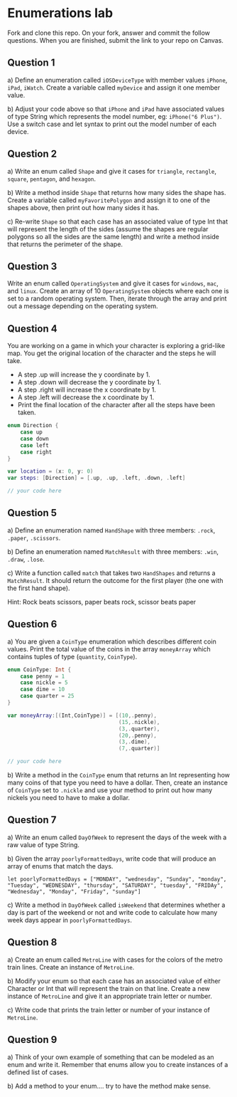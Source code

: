 # Enumerations lab

Fork and clone this repo. On your fork, answer and commit the follow questions. When you are finished, submit the link to your repo on Canvas.


## Question 1

a) Define an enumeration called `iOSDeviceType` with member values `iPhone`, `iPad`, `iWatch`. Create a variable called `myDevice` and assign it one member value.

b) Adjust your code above so that `iPhone` and `iPad` have associated values of type String which represents the model number, eg: `iPhone("6 Plus")`. Use a switch case and let syntax to print out the model number of each device.


## Question 2

a) Write an enum called `Shape` and give it cases for `triangle`, `rectangle`, `square`, `pentagon`, and `hexagon`.

b) Write a method inside `Shape` that returns how many sides the shape has. Create a variable called `myFavoritePolygon` and assign it to one of the shapes above, then print out how many sides it has.

c) Re-write `Shape` so that each case has an associated value of type Int that will represent the length of the sides (assume the shapes are regular polygons so all the sides are the same length) and write a method inside that returns the perimeter of the shape.


## Question 3

Write an enum called `OperatingSystem` and give it cases for `windows`, `mac`, and `linux`. Create an array of 10 `OperatingSystem` objects where each one is set to a random operating system. Then, iterate through the array and print out a message depending on the operating system.


## Question 4

You are working on a game in which your character is exploring a grid-like map. You get the original location of the character and the steps he will take.

- A step .up will increase the y coordinate by 1.
- A step .down will decrease the y coordinate by 1.
- A step .right will increase the x coordinate by 1.
- A step .left will decrease the x coordinate by 1.
- Print the final location of the character after all the steps have been taken.

```swift
enum Direction {
    case up
    case down
    case left
    case right
}

var location = (x: 0, y: 0)
var steps: [Direction] = [.up, .up, .left, .down, .left]

// your code here
```


## Question 5

a) Define an enumeration named `HandShape` with three members: `.rock`, `.paper`, `.scissors`.

b) Define an enumeration named `MatchResult` with three members: `.win`, `.draw`, `.lose`.

c) Write a function called `match` that takes two `HandShapes` and returns a `MatchResult`. It should return the outcome for the first player (the one with the first hand shape).

Hint: Rock beats scissors, paper beats rock, scissor beats paper


## Question 6

a) You are given a `CoinType` enumeration which describes different coin values. Print the total value of the coins in the array `moneyArray` which contains tuples of type (`quantity`, `CoinType`).

```swift
enum CoinType: Int {
    case penny = 1
    case nickle = 5
    case dime = 10
    case quarter = 25
}

var moneyArray:[(Int,CoinType)] = [(10,.penny),
                                   (15,.nickle),
                                   (3,.quarter),
                                   (20,.penny),
                                   (3,.dime),
                                   (7,.quarter)]

// your code here
```

b) Write a method in the `CoinType` enum that returns an Int representing how many coins of that type you need to have a dollar. Then, create an instance of `CoinType` set to `.nickle` and use your method to print out how many nickels you need to have to make a dollar.


## Question 7

a) Write an enum called `DayOfWeek` to represent the days of the week with a raw value of type String.

b) Given the array `poorlyFormattedDays`, write code that will produce an array of enums that match the days.

`let poorlyFormattedDays = ["MONDAY", "wednesday", "Sunday", "monday", "Tuesday", "WEDNESDAY", "thursday", "SATURDAY", "tuesday", "FRIDAy", "Wednesday", "Monday", "Friday", "sunday"]`

c) Write a method in `DayOfWeek` called `isWeekend` that determines whether a day is part of the weekend or not and write code to calculate how many week days appear in `poorlyFormattedDays`.


## Question 8

a) Create an enum called `MetroLine` with cases for the colors of the metro train lines. Create an instance of `MetroLine`.

b) Modify your enum so that each case has an associated value of either Character or Int that will represent the train on that line. Create a new instance of `MetroLine` and give it an appropriate train letter or number.

c) Write code that prints the train letter or number of your instance of `MetroLine`.


## Question 9

a) Think of your own example of something that can be modeled as an enum and write it. Remember that enums allow you to create instances of a defined list of cases.

b) Add a method to your enum.... try to have the method make sense.
